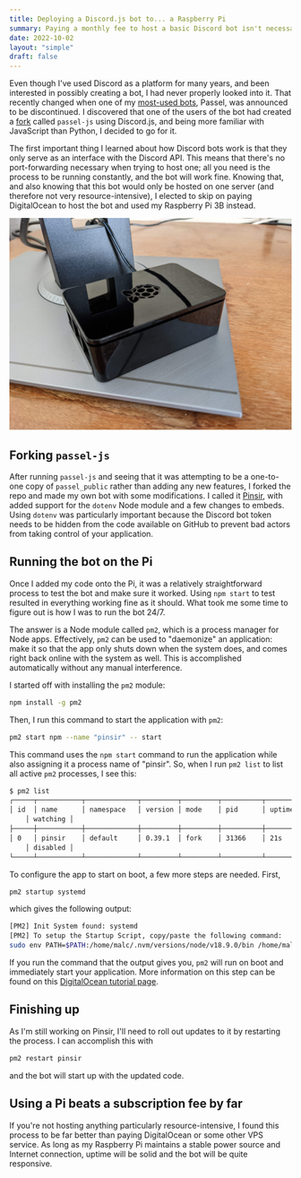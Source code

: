 ```yaml
---
title: Deploying a Discord.js bot to... a Raspberry Pi
summary: Paying a monthly fee to host a basic Discord bot isn't necessary; here's how I did it with my Raspberry Pi.
date: 2022-10-02
layout: "simple"
draft: false
---
```


Even though I've used Discord as a platform for many years, and been interested in possibly creating a bot, I had never properly looked into it. That recently changed when one of my [most-used bots](https://github.com/stoir/passel_public/), Passel, was announced to be discontinued. I discovered that one of the users of the bot had created a [fork](https://github.com/somedumbfox/passel-js) called `passel-js` using Discord.js, and being more familiar with JavaScript than Python, I decided to go for it.

The first important thing I learned about how Discord bots work is that they only serve as an interface with the Discord API. This means that there's no port-forwarding necessary when trying to host one; all you need is the process to be running constantly, and the bot will work fine. Knowing that, and also knowing that this bot would only be hosted on one server (and therefore not very resource-intensive), I elected to skip on paying DigitalOcean to host the bot and used my Raspberry Pi 3B instead.

![My Raspberry Pi 3B.](pi.jpg)

## Forking `passel-js`

After running `passel-js` and seeing that it was attempting to be a one-to-one copy of `passel_public` rather than adding any new features, I forked the repo and made my own bot with some modifications. I called it [Pinsir](https://github.com/laforcem/pinsir), with added support for the `dotenv` Node module and a few changes to embeds. Using `dotenv` was particularly important because the Discord bot token needs to be hidden from the code available on GitHub to prevent bad actors from taking control of your application.

## Running the bot on the Pi

Once I added my code onto the Pi, it was a relatively straightforward process to test the bot and make sure it worked. Using `npm start` to test resulted in everything working fine as it should. What took me some time to figure out is how I was to run the bot 24/7.

The answer is a Node module called `pm2`, which is a process manager for Node apps. Effectively, `pm2` can be used to "daemonize" an application: make it so that the app only shuts down when the system does, and comes right back online with the system as well. This is accomplished automatically without any manual interference.

I started off with installing the `pm2` module:

```bash
npm install -g pm2
```

Then, I run this command to start the application with `pm2`:

```bash
pm2 start npm --name "pinsir" -- start
```

This command uses the `npm start` command to run the application while also assigning it a process name of "pinsir". So, when I run `pm2 list` to list all active `pm2` processes, I see this:

```bash
$ pm2 list
┌─────┬───────────┬─────────────┬─────────┬─────────┬──────────┬────────┬──────┬───────────┬──────────┬──────────┬──────────┬──────────┐
│ id  │ name      │ namespace   │ version │ mode    │ pid      │ uptime │ ↺    │ status    │ cpu      │ mem      │ user
    │ watching │
├─────┼───────────┼─────────────┼─────────┼─────────┼──────────┼────────┼──────┼───────────┼──────────┼──────────┼──────────┼──────────┤
│ 0   │ pinsir    │ default     │ 0.39.1  │ fork    │ 31366    │ 21s    │ 0    │ online    │ 0%       │ 48.5mb   │ mogg
    │ disabled │
└─────┴───────────┴─────────────┴─────────┴─────────┴──────────┴────────┴──────┴───────────┴──────────┴──────────┴──────────┴──────────┘
```

To configure the app to start on boot, a few more steps are needed. First,

```bash
pm2 startup systemd
```

which gives the following output:

```bash
[PM2] Init System found: systemd
[PM2] To setup the Startup Script, copy/paste the following command:
sudo env PATH=$PATH:/home/malc/.nvm/versions/node/v18.9.0/bin /home/malc/.nvm/versions/node/v18.9.0/lib/node_modules/pm2/bin/pm2 startup systemd -u malc --hp /home/malc
```

If you run the command that the output gives you, `pm2` will run on boot and immediately start your application. More information on this step can be found on this [DigitalOcean tutorial page](https://www.digitalocean.com/community/tutorials/how-to-set-up-a-node-js-application-for-production-on-ubuntu-16-04).

## Finishing up

As I'm still working on Pinsir, I'll need to roll out updates to it by restarting the process. I can accomplish this with

```bash
pm2 restart pinsir
```

and the bot will start up with the updated code.

## Using a Pi beats a subscription fee by far

If you're not hosting anything particularly resource-intensive, I found this process to be far better than paying DigitalOcean or some other VPS service. As long as my Raspberry Pi maintains a stable power source and Internet connection, uptime will be solid and the bot will be quite responsive.
